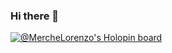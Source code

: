 ### Hi there 👋

<!--
**MercheLorenzo/MercheLorenzo** is a ✨ _special_ ✨ repository because its `README.md` (this file) appears on your GitHub profile.

Here are some ideas to get you started:

- 🔭 I’m currently working on ...
- 🌱 I’m currently learning ...
- 👯 I’m looking to collaborate on ...
- 🤔 I’m looking for help with ...
- 💬 Ask me about ...
- 📫 How to reach me: ...
- 😄 Pronouns: ...
- ⚡ Fun fact: ...
-->

[![@MercheLorenzo's Holopin board](https://holopin.io/api/user/board?user=merchelorenzo)](https://holopin.io/@merchelorenzo)
